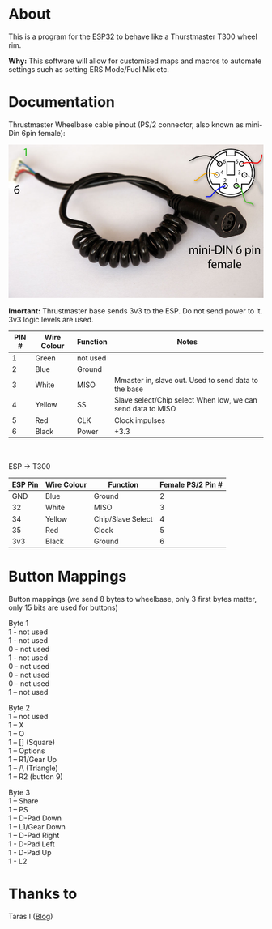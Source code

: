 # About

This is a program for the [ESP32](https://circuits4you.com/2018/12/31/esp32-devkit-esp32-wroom-gpio-pinout/) to behave like a Thurstmaster T300 wheel rim.

**Why:** This software will allow for customised maps and macros to automate settings such as setting ERS Mode/Fuel Mix etc.

# Documentation

Thrustmaster Wheelbase cable pinout (PS/2 connector, also known as mini-Din 6pin female):

![PS/2 Female DIN](images/Female_DIN.jpg)

**Imortant:** Thrustmaster base sends 3v3 to the ESP. Do not send power to it. 3v3 logic levels are used.

| PIN # | Wire Colour | Function | Notes                                                       |
| ----- | ----------- | -------- | ----------------------------------------------------------- |
| 1     | Green       | not used |
| 2     | Blue        | Ground   |
| 3     | White       | MISO     | Mmaster in, slave out. Used to send data to the base        |
| 4     | Yellow      | SS       | Slave select/Chip select When low, we can send data to MISO |
| 5     | Red         | CLK      | Clock impulses                                              |
| 6     | Black       | Power    | +3.3                                                        |

<br><br>
ESP -> T300

| ESP Pin | Wire Colour | Function          | Female PS/2 Pin # |
| ------- | ----------- | ----------------- | ----------------- |
| GND     | Blue        | Ground            | 2                 |
| 32      | White       | MISO              | 3                 |
| 34      | Yellow      | Chip/Slave Select | 4                 |
| 35      | Red         | Clock             | 5                 |
| 3v3     | Black       | Ground            | 6                 |

# Button Mappings

Button mappings (we send 8 bytes to wheelbase, only 3 first bytes matter, only 15 bits are used for buttons)

Byte 1  
1 - not used  
1 - not used  
0 - not used  
1 - not used  
0 - not used  
0 - not used  
0 - not used  
1 – not used

Byte 2  
1 – not used  
1 – X  
1 – O  
1 – \[\] (Square)  
1 – Options  
1 – R1/Gear Up  
1 – /\ (Triangle)  
1 – R2 (button 9)

Byte 3  
1 – Share  
1 – PS  
1 – D-Pad Down  
1 – L1/Gear Down  
1 – D-Pad Right  
1 - D-Pad Left  
1 - D-Pad Up  
1 - L2

# Thanks to

Taras I ([Blog](https://rr-m.org/blog/))

